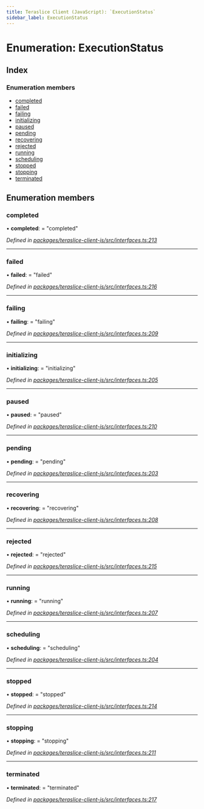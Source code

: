 ```yaml
---
title: Teraslice Client (JavaScript): `ExecutionStatus`
sidebar_label: ExecutionStatus
---
```


# Enumeration: ExecutionStatus

## Index

### Enumeration members

* [completed](executionstatus.md#completed)
* [failed](executionstatus.md#failed)
* [failing](executionstatus.md#failing)
* [initializing](executionstatus.md#initializing)
* [paused](executionstatus.md#paused)
* [pending](executionstatus.md#pending)
* [recovering](executionstatus.md#recovering)
* [rejected](executionstatus.md#rejected)
* [running](executionstatus.md#running)
* [scheduling](executionstatus.md#scheduling)
* [stopped](executionstatus.md#stopped)
* [stopping](executionstatus.md#stopping)
* [terminated](executionstatus.md#terminated)

## Enumeration members

###  completed

• **completed**: = "completed"

*Defined in [packages/teraslice-client-js/src/interfaces.ts:213](https://github.com/terascope/teraslice/blob/78714a985/packages/teraslice-client-js/src/interfaces.ts#L213)*

___

###  failed

• **failed**: = "failed"

*Defined in [packages/teraslice-client-js/src/interfaces.ts:216](https://github.com/terascope/teraslice/blob/78714a985/packages/teraslice-client-js/src/interfaces.ts#L216)*

___

###  failing

• **failing**: = "failing"

*Defined in [packages/teraslice-client-js/src/interfaces.ts:209](https://github.com/terascope/teraslice/blob/78714a985/packages/teraslice-client-js/src/interfaces.ts#L209)*

___

###  initializing

• **initializing**: = "initializing"

*Defined in [packages/teraslice-client-js/src/interfaces.ts:205](https://github.com/terascope/teraslice/blob/78714a985/packages/teraslice-client-js/src/interfaces.ts#L205)*

___

###  paused

• **paused**: = "paused"

*Defined in [packages/teraslice-client-js/src/interfaces.ts:210](https://github.com/terascope/teraslice/blob/78714a985/packages/teraslice-client-js/src/interfaces.ts#L210)*

___

###  pending

• **pending**: = "pending"

*Defined in [packages/teraslice-client-js/src/interfaces.ts:203](https://github.com/terascope/teraslice/blob/78714a985/packages/teraslice-client-js/src/interfaces.ts#L203)*

___

###  recovering

• **recovering**: = "recovering"

*Defined in [packages/teraslice-client-js/src/interfaces.ts:208](https://github.com/terascope/teraslice/blob/78714a985/packages/teraslice-client-js/src/interfaces.ts#L208)*

___

###  rejected

• **rejected**: = "rejected"

*Defined in [packages/teraslice-client-js/src/interfaces.ts:215](https://github.com/terascope/teraslice/blob/78714a985/packages/teraslice-client-js/src/interfaces.ts#L215)*

___

###  running

• **running**: = "running"

*Defined in [packages/teraslice-client-js/src/interfaces.ts:207](https://github.com/terascope/teraslice/blob/78714a985/packages/teraslice-client-js/src/interfaces.ts#L207)*

___

###  scheduling

• **scheduling**: = "scheduling"

*Defined in [packages/teraslice-client-js/src/interfaces.ts:204](https://github.com/terascope/teraslice/blob/78714a985/packages/teraslice-client-js/src/interfaces.ts#L204)*

___

###  stopped

• **stopped**: = "stopped"

*Defined in [packages/teraslice-client-js/src/interfaces.ts:214](https://github.com/terascope/teraslice/blob/78714a985/packages/teraslice-client-js/src/interfaces.ts#L214)*

___

###  stopping

• **stopping**: = "stopping"

*Defined in [packages/teraslice-client-js/src/interfaces.ts:211](https://github.com/terascope/teraslice/blob/78714a985/packages/teraslice-client-js/src/interfaces.ts#L211)*

___

###  terminated

• **terminated**: = "terminated"

*Defined in [packages/teraslice-client-js/src/interfaces.ts:217](https://github.com/terascope/teraslice/blob/78714a985/packages/teraslice-client-js/src/interfaces.ts#L217)*
